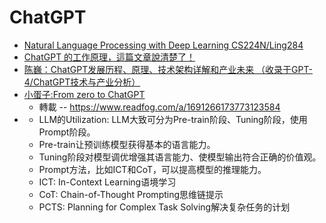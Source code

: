 # ChatGPT

* [Natural Language Processing with Deep Learning CS224N/Ling284](https://web.stanford.edu/class/cs224n/slides/cs224n-2023-lecture11-prompting-rlhf.pdf)
* [ChatGPT 的工作原理，這篇文章說清楚了！](https://www.readfog.com/a/1704125389808439296)
* [陈巍：ChatGPT发展历程、原理、技术架构详解和产业未来 （收录于GPT-4/ChatGPT技术与产业分析）](https://zhuanlan.zhihu.com/p/590655677)
* [小蛋子:From zero to ChatGPT](https://xv44586.github.io/2023/01/09/zero-to-chatgpt/)
    * 轉載 -- https://www.readfog.com/a/1691266173773123584
* [](https://mp.weixin.qq.com/s?__biz=MzU2NjU3Nzg2Mg==&amp;mid=2247495979&amp;idx=1&amp;sn=cf9f674478658c9d709b5b264dbcc937&amp;chksm=fca8ee82cbdf6794bc14f80634ebf0c6e5e8ccaf5c678d8bbf8ccff84b6e748d3d02d27fb629&amp;scene=178&amp;cur_album_id=2918225930956587011#rd)
    * LLM的Utilization: LLM大致可分为Pre-train阶段、Tuning阶段，使用Prompt阶段。
    * Pre-train让预训练模型获得基本的语言能力。
    * Tuning阶段对模型调优增强其语言能力、使模型输出符合正确的价值观。
    * Prompt方法，比如ICT和CoT，可以提高模型的推理能力。
    * ICT: In-Context Learning语境学习
    * CoT: Chain-of-Thought Prompting思维链提示
    * PCTS: Planning for Complex Task Solving解决复杂任务的计划
